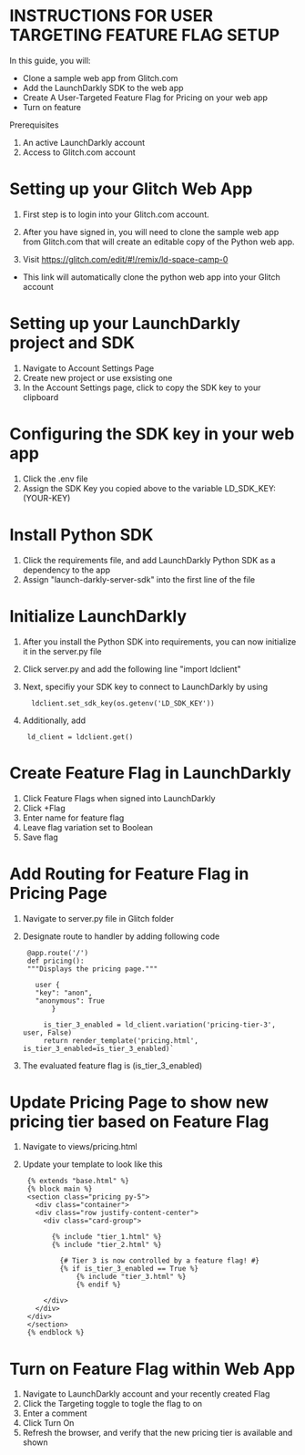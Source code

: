 # INSTRUCTIONS FOR USER TARGETING FEATURE FLAG SETUP #

In this guide, you will:
- Clone a sample web app from Glitch.com
- Add the LaunchDarkly SDK to the web app
- Create A User-Targeted Feature Flag for Pricing on your web app
- Turn on feature

Prerequisites
1) An active LaunchDarkly account
2) Access to Glitch.com account



# Setting up your Glitch Web App #

1. First step is to login into your Glitch.com account.

2. After you have signed in, you will need to clone the sample web app from Glitch.com 
that will create an editable copy of the Python web app. 

3. Visit https://glitch.com/edit/#!/remix/ld-space-camp-0
- This link will automatically clone the python web app into your Glitch account


# Setting up your LaunchDarkly project and SDK #

1. Navigate to Account Settings Page
2. Create new project or use exsisting one
3. In the Account Settings page, click to copy the SDK key to your clipboard

# Configuring the SDK key in your web app #
1. Click the .env file 
2. Assign the SDK Key you copied above to the variable LD_SDK_KEY:(YOUR-KEY)


# Install Python SDK #
1. Click the requirements file, and add LaunchDarkly Python SDK as a dependency to the app
2. Assign "launch-darkly-server-sdk" into the first line of the file

# Initialize LaunchDarkly #
1. After you install the Python SDK into requirements, you can now initialize it in the server.py file
2. Click server.py and add the following line "import ldclient"
3. Next, specifiy your SDK key to connect to LaunchDarkly by using 

         ldclient.set_sdk_key(os.getenv('LD_SDK_KEY'))

4. Additionally, add 

        ld_client = ldclient.get()
  
# Create Feature Flag in LaunchDarkly #

1. Click Feature Flags when signed into LaunchDarkly
2. Click +Flag
3. Enter name for feature flag
4. Leave flag variation set to Boolean
6. Save flag


# Add Routing for Feature Flag in Pricing Page #

1. Navigate to server.py file in Glitch folder
2. Designate route to handler by adding following code

        @app.route('/')
        def pricing():
        """Displays the pricing page."""
  
          user {
          "key": "anon",
          "anonymous": True
              }
  
            is_tier_3_enabled = ld_client.variation('pricing-tier-3', user, False)
            return render_template('pricing.html', is_tier_3_enabled=is_tier_3_enabled)` 
    
3. The evaluated feature flag  is (is_tier_3_enabled)

# Update Pricing Page to show new pricing tier based on Feature Flag #

1. Navigate to views/pricing.html
2. Update your template to look like this

        {% extends "base.html" %}
        {% block main %}
        <section class="pricing py-5">
          <div class="container">
          <div class="row justify-content-center">
            <div class="card-group">

              {% include "tier_1.html" %}
              {% include "tier_2.html" %}

                {# Tier 3 is now controlled by a feature flag! #}
                {% if is_tier_3_enabled == True %}
                    {% include "tier_3.html" %}
                    {% endif %}

            </div>
          </div>
        </div>
        </section>
        {% endblock %}

# Turn on Feature Flag within Web App #
1. Navigate to LaunchDarkly account and your recently created Flag 
2. Click the Targeting toggle to togle the flag to on
3. Enter a comment
4. Click Turn On
5. Refresh the browser, and verify that the new pricing tier is available and shown

